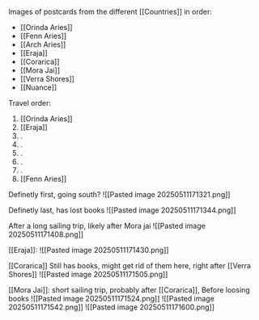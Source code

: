 Images of postcards from the different [[Countries]] in order:
- [[Orinda Aries]]
- [[Fenn Aries]]
- [[Arch Aries]]
- [[Eraja]]
- [[Corarica]]
- [[Mora Jai]]
- [[Verra Shores]]
- [[Nuance]]

Travel order:
1. [[Orinda Aries]]
2. [[Eraja]]
3. .
4. .
5. .
6. .
7. .
8. [[Fenn Aries]]

Definetly first, going south?
![[Pasted image 20250511171321.png]]

Definetly last, has lost books
![[Pasted image 20250511171344.png]]

After a long sailing trip, likely after Mora jai
![[Pasted image 20250511171408.png]]

[[Eraja]]:
![[Pasted image 20250511171430.png]]

[[Corarica]] Still has books, might get rid of them here, right after [[Verra Shores]]
![[Pasted image 20250511171505.png]]

[[Mora Jai]]: short sailing trip, probably after [[Corarica]], Before loosing books
![[Pasted image 20250511171524.png]]
![[Pasted image 20250511171542.png]]
![[Pasted image 20250511171600.png]]

